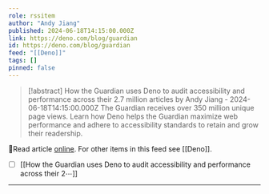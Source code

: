 ```yaml
---
role: rssitem
author: "Andy Jiang"
published: 2024-06-18T14:15:00.000Z
link: https://deno.com/blog/guardian
id: https://deno.com/blog/guardian
feed: "[[Deno]]"
tags: []
pinned: false
---
```

> [!abstract] How the Guardian uses Deno to audit accessibility and performance across their 2.7 million articles by Andy Jiang - 2024-06-18T14:15:00.000Z
> The Guardian receives over 350 million unique page views. Learn how Deno helps the Guardian maximize web performance and adhere to accessibility standards to retain and grow their readership.

🔗Read article [online](https://deno.com/blog/guardian). For other items in this feed see [[Deno]].

- [ ] [[How the Guardian uses Deno to audit accessibility and performance across their 2⋯]]
- - -
